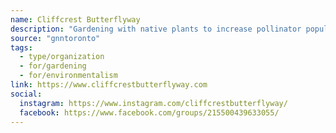 ```yaml
---
name: Cliffcrest Butterflyway
description: "Gardening with native plants to increase pollinator population and bring wildlife, birds and pollinators back into your garden"
source: "gnntoronto"
tags:
  - type/organization
  - for/gardening
  - for/environmentalism
link: https://www.cliffcrestbutterflyway.com
social:
  instagram: https://www.instagram.com/cliffcrestbutterflyway/
  facebook: https://www.facebook.com/groups/215500439633055/
---
```

